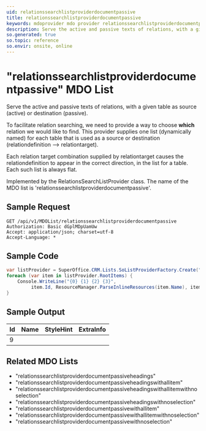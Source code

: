 ```yaml
---
uid: relationssearchlistproviderdocumentpassive
title: relationssearchlistproviderdocumentpassive
keywords: mdoprovider mdo provider relationssearchlistproviderdocumentpassive
description: Serve the active and passive texts of relations, with a given table as source (active) or destination (passive).
so.generated: true
so.topic: reference
so.envir: onsite, online
---
```


# "relationssearchlistproviderdocumentpassive" MDO List
Serve the active and passive texts of relations, with a given table as source (active)
or destination (passive).

To facilitate relation searching, we need to provide a way to choose <b>which</b> relation we
would like to find. This provider supplies one list (dynamically named) for each table that
is used as a source or destination (relationdefinition --&gt; relationtarget).


Each relation target combination supplied by relationtarget causes the relationdefinition to
appear in the correct direction, in the list for a table. Each such list is always flat.

Implemented by the <see cref="T:SuperOffice.CRM.Lists.RelationsSearchListProvider">RelationsSearchListProvider</see> class.
The name of the MDO list is 'relationssearchlistproviderdocumentpassive'.




## Sample Request

```http!
GET /api/v1/MDOList/relationssearchlistproviderdocumentpassive
Authorization: Basic dGplMDpUamUw
Accept: application/json; charset=utf-8
Accept-Language: *

```

## Sample Code
```cs
var listProvider = SuperOffice.CRM.Lists.SoListProviderFactory.Create("relationssearchlistproviderdocumentpassive", forceFlatList: true);
foreach (var item in listProvider.RootItems) {
    Console.WriteLine("{0} {1} {2} {3}", 
         item.Id, ResourceManager.ParseInlineResources(item.Name), item.StyleHint, item.ExtraInfo);
}
```

## Sample Output

|Id   | Name  |StyleHint|ExtraInfo |
| --- | ----- | ------- | -------- |
|9||||


## Related MDO Lists

* "relationssearchlistproviderdocumentpassiveheadings"
* "relationssearchlistproviderdocumentpassiveheadingswithallitem"
* "relationssearchlistproviderdocumentpassiveheadingswithallitemwithnoselection"
* "relationssearchlistproviderdocumentpassiveheadingswithnoselection"
* "relationssearchlistproviderdocumentpassivewithallitem"
* "relationssearchlistproviderdocumentpassivewithallitemwithnoselection"
* "relationssearchlistproviderdocumentpassivewithnoselection"

